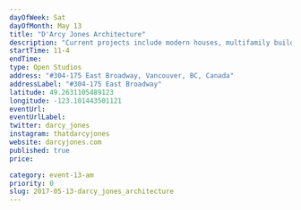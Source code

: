 ```yaml
---
dayOfWeek: Sat
dayOfMonth: May 13
title: "D'Arcy Jones Architecture"
description: "Current projects include modern houses, multifamily buildings, art galleries, small and large renovations, and interiors. Project models and the working studio will be on display."
startTime: 11-4
endTime: 
type: Open Studios
address: "#304-175 East Broadway, Vancouver, BC, Canada"
addressLabel: "#304-175 East Broadway"
latitude: 49.2631105489123
longitude: -123.101443501121
eventUrl: 
eventUrlLabel: 
twitter: darcy_jones
instagram: thatdarcyjones
website: darcyjones.com
published: true
price: 

category: event-13-am
priority: 0
slug: 2017-05-13-darcy_jones_architecture
---
```


